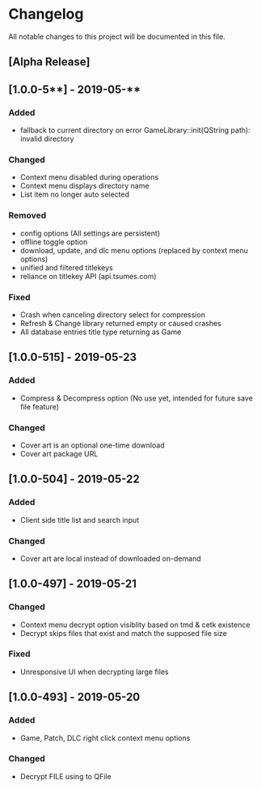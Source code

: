 # Changelog
All notable changes to this project will be documented in this file.

## [Alpha Release]

## [1.0.0-5**] - 2019-05-**
### Added
- fallback to current directory on error GameLibrary::init(QString path): invalid directory

### Changed
- Context menu disabled during operations
- Context menu displays directory name
- List item no longer auto selected

### Removed
- config options (All settings are persistent)
- offline toggle option
- download, update, and dlc menu options (replaced by context menu options)
- unified and filtered titlekeys
- reliance on titlekey API (api.tsumes.com)

### Fixed
- Crash when canceling directory select for compression
- Refresh & Change library returned empty or caused crashes
- All database entries title type returning as Game


## [1.0.0-515] - 2019-05-23
### Added
- Compress & Decompress option (No use yet, intended for future save file feature)

### Changed
- Cover art is an optional one-time download
- Cover art package URL


## [1.0.0-504] - 2019-05-22
### Added
- Client side title list and search input

### Changed
- Cover art are local instead of downloaded on-demand


## [1.0.0-497] - 2019-05-21
### Changed
- Context menu decrypt option visiblity based on tmd & cetk existence
- Decrypt skips files that exist and match the supposed file size

### Fixed
- Unresponsive UI when decrypting large files


## [1.0.0-493] - 2019-05-20
### Added
- Game, Patch, DLC right click context menu options

### Changed
- Decrypt FILE using to QFile